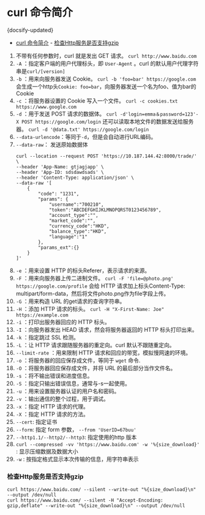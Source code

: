 # curl 命令简介
{docsify-updated}

- [curl 命令简介](#curl-命令简介)
		- [检查Http服务是否支持gzip](#检查http服务是否支持gzip)


1. 不带有任何参数时，curl 就是发出 GET 请求。
	`curl http://www.baidu.com`
2. `-A` ：指定客户端的用户代理标头，即 `User-Agent` 。curl 的默认用户代理字符串是`curl/[version]`
3. `-b` ：用来向服务器发送 Cookie。
	`curl -b 'foo=bar' https://google.com`
	会生成一个http头`Cookie: foo=bar`，向服务器发送一个名为foo、值为bar的 Cookie
4. `-c` ：将服务器设置的 Cookie 写入一个文件。
	`curl -c cookies.txt https://www.google.com`
5. `-d` ：用于发送 POST 请求的数据体。
	`curl -d'login=emma＆password=123'-X POST https://google.com/login`
	还可以读取本地文件的数据发送给服务器。
	`curl -d '@data.txt' https://google.com/login`
6. `--data-urlencode`：等同于`-d`，但是会自动进行URL编码。
7. `--data-raw`： 发送原始数据体
	```
	curl --location --request POST 'https://10.187.144.42:8000/trade/' \
	--header 'App-Name: gtjagjapp' \
	--header 'App-ID: sdsdawdsads' \
	--header 'Content-Type: application/json' \
	--data-raw '[
		{
			"code": "1231",
			"params": {
				"username":"700210",
				"token":"ABCDEFGHIJKLMNOPQRST0123456789",
				"account_type":"",
				"market_code":"",
				"currency_code":"HKD",
				"balance_type":"HKD",
				"language":"1"
			},
			"params_ext":{}
		}
	]'
	```
8. `-e` ：用来设置 HTTP 的标头Referer，表示请求的来源。
9.  `-F` ：用来向服务器上传二进制文件。
	`curl -F 'file=@photo.png' https://google.com/profile`
	会给 HTTP 请求加上标头Content-Type: multipart/form-data，然后将文件photo.png作为file字段上传。
10. `-G` ：用来构造 URL 的get请求的查询字符串。
11. `-H` ：添加 HTTP 请求的标头。  `curl -H "X-First-Name: Joe" https://example.com`
12. `-i` ：打印出服务器回应的 HTTP 标头。
13. `-I` ：向服务器发出 HEAD 请求，然会将服务器返回的 HTTP 标头打印出来。
14. `-k` ：指定跳过 SSL 检测。
15. `-L` ：让 HTTP 请求跟随服务器的重定向。curl 默认不跟随重定向。
16. `--limit-rate` ：用来限制 HTTP 请求和回应的带宽，模拟慢网速的环境。
17. `-o` ：将服务器的回应保存成文件，等同于 `wget` 命令.
18. `-O` ：将服务器回应保存成文件，并将 URL 的最后部分当作文件名。
19. `-s` ：将不输出错误和进度信息。
20. `-S` ：指定只输出错误信息，通常与-s一起使用。
21. `-u` ：用来设置服务器认证的用户名和密码。
22. `-v` ：输出通信的整个过程，用于调试。
23. `-x` ：指定 HTTP 请求的代理。
24. `-X` ：指定 HTTP 请求的方法。
25. `--cert`: 指定证书
26. `--form`: 指定 form 参数， `--from 'UserID=67buu'`
27. `--http1.1/--http2/--http3`: 指定使用的http 版本 
28. `curl --compressed -vv 'https://www.baidu.com' -w '%{size_download}'` : 显示压缩数据及数据大小
29. `-w` : 按指定格式显示本次传输的信息，用字符串表示

### 检查Http服务是否支持gzip
```
curl https://www.baidu.com/ --silent --write-out "%{size_download}\n" --output /dev/null
curl https://www.baidu.com/ --silent -H "Accept-Encoding: gzip,deflate" --write-out "%{size_download}\n" --output /dev/null
```